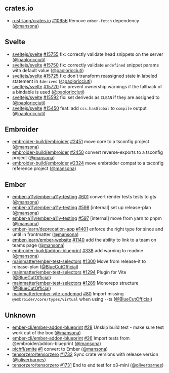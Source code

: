 ## crates.io

- [rust-lang/crates.io] [#10956](https://github.com/rust-lang/crates.io/pull/10956) Remove `ember-fetch` dependency ([@mansona])

## Svelte

- [sveltejs/svelte] [#15755](https://github.com/sveltejs/svelte/pull/15755) fix: correctly validate head snippets on the server ([@paoloricciuti])
- [sveltejs/svelte] [#15750](https://github.com/sveltejs/svelte/pull/15750) fix: correctly validate `undefined` snippet params with default value ([@paoloricciuti])
- [sveltejs/svelte] [#15725](https://github.com/sveltejs/svelte/pull/15725) fix: don't transform reassigned state in labeled statement in `$derived` ([@paoloricciuti])
- [sveltejs/svelte] [#15720](https://github.com/sveltejs/svelte/pull/15720) fix: prevent ownership warnings if the fallback of a bindable is used ([@paoloricciuti])
- [sveltejs/svelte] [#15592](https://github.com/sveltejs/svelte/pull/15592) fix: set deriveds as `CLEAN` if they are assigned to ([@paoloricciuti])
- [sveltejs/svelte] [#15450](https://github.com/sveltejs/svelte/pull/15450) feat: add `css.hasGlobal` to `compile` output ([@paoloricciuti])

## Embroider

- [embroider-build/embroider] [#2451](https://github.com/embroider-build/embroider/pull/2451) move core to a tsconfig project ([@mansona])
- [embroider-build/embroider] [#2450](https://github.com/embroider-build/embroider/pull/2450) convert reverse-exports to a tsconfig project ([@mansona])
- [embroider-build/embroider] [#2324](https://github.com/embroider-build/embroider/pull/2324) move embroider compat to a tsconfig reference project ([@mansona])

## Ember

- [ember-a11y/ember-a11y-testing] [#601](https://github.com/ember-a11y/ember-a11y-testing/pull/601) convert render tests tests to gts ([@mansona])
- [ember-a11y/ember-a11y-testing] [#598](https://github.com/ember-a11y/ember-a11y-testing/pull/598) [internal] set up release-plan ([@mansona])
- [ember-a11y/ember-a11y-testing] [#597](https://github.com/ember-a11y/ember-a11y-testing/pull/597) [internal] move from yarn to pnpm ([@mansona])
- [ember-learn/deprecation-app] [#1401](https://github.com/ember-learn/deprecation-app/pull/1401) enforce the right type for since and until in frontmatter ([@mansona])
- [ember-learn/ember-website] [#1140](https://github.com/ember-learn/ember-website/pull/1140) add the ability to link to a team on teams page ([@mansona])
- [embroider-build/addon-blueprint] [#338](https://github.com/embroider-build/addon-blueprint/pull/338) add warning to readme ([@mansona])
- [mainmatter/ember-test-selectors] [#1300](https://github.com/mainmatter/ember-test-selectors/pull/1300) Move from release-it to release-plan ([@BlueCutOfficial])
- [mainmatter/ember-test-selectors] [#1294](https://github.com/mainmatter/ember-test-selectors/pull/1294) Plugin for Vite ([@BlueCutOfficial])
- [mainmatter/ember-test-selectors] [#1289](https://github.com/mainmatter/ember-test-selectors/pull/1289) Monorepo structure ([@BlueCutOfficial])
- [mainmatter/ember-vite-codemod] [#80](https://github.com/mainmatter/ember-vite-codemod/pull/80) Import missing `@embroider/core/types/virtual` when using --ts ([@BlueCutOfficial])

## Unknown

- [ember-cli/ember-addon-blueprint] [#28](https://github.com/ember-cli/ember-addon-blueprint/pull/28) Unskip build test - make sure test work out of the box ([@mansona])
- [ember-cli/ember-addon-blueprint] [#26](https://github.com/ember-cli/ember-addon-blueprint/pull/26) Import tests from @embroider/addon-blueprint ([@mansona])
- [pichfl/smite] [#1](https://github.com/pichfl/smite/pull/1) convert to Ember ([@mansona])
- [tensorzero/tensorzero] [#1732](https://github.com/tensorzero/tensorzero/pull/1732) Sync crate versions with release version ([@oliverbarnes])
- [tensorzero/tensorzero] [#1731](https://github.com/tensorzero/tensorzero/pull/1731) End to end test for o3-mini ([@oliverbarnes])

[@BlueCutOfficial]: https://github.com/BlueCutOfficial
[@mansona]: https://github.com/mansona
[@oliverbarnes]: https://github.com/oliverbarnes
[@paoloricciuti]: https://github.com/paoloricciuti
[ember-a11y/ember-a11y-testing]: https://github.com/ember-a11y/ember-a11y-testing
[ember-cli/ember-addon-blueprint]: https://github.com/ember-cli/ember-addon-blueprint
[ember-learn/deprecation-app]: https://github.com/ember-learn/deprecation-app
[ember-learn/ember-website]: https://github.com/ember-learn/ember-website
[embroider-build/addon-blueprint]: https://github.com/embroider-build/addon-blueprint
[embroider-build/embroider]: https://github.com/embroider-build/embroider
[mainmatter/ember-test-selectors]: https://github.com/mainmatter/ember-test-selectors
[mainmatter/ember-vite-codemod]: https://github.com/mainmatter/ember-vite-codemod
[pichfl/smite]: https://github.com/pichfl/smite
[rust-lang/crates.io]: https://github.com/rust-lang/crates.io
[sveltejs/svelte]: https://github.com/sveltejs/svelte
[tensorzero/tensorzero]: https://github.com/tensorzero/tensorzero
